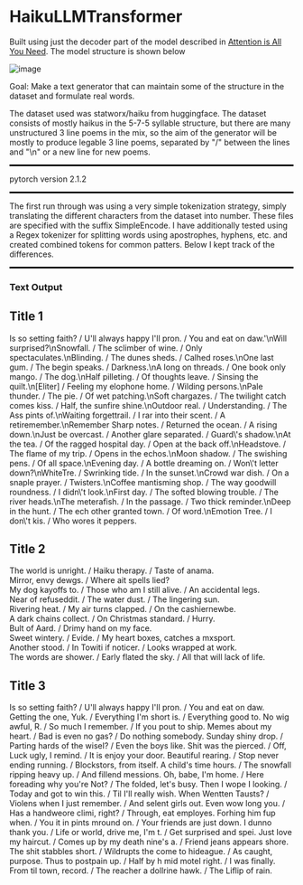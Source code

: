 # HaikuLLMTransformer

Built using just the decoder part of the model described in <a href="https://arxiv.org/abs/1706.03762">Attention is All You Need</a>. The model structure is shown below

![image](https://github.com/user-attachments/assets/24e63a8f-966e-40fe-b6ed-fd8bdfc4dbae)

Goal: Make a text generator that can maintain some of the structure in the dataset and formulate real words.

The dataset used was statworx/haiku from huggingface. The dataset consists of mostly haikus in the 5-7-5 syllable structure, but there are many unstructured 3 line poems in the mix, so the aim of the generator will be mostly to produce legable 3 line poems, separated by "/" between the lines and "\n" or a new line for new poems.

<hr style="border: none; border-top: 2px solid black; width: 100%;">

pytorch version 2.1.2

<hr style="border: none; border-top: 2px solid black; width: 100%;">

The first run through was using a very simple tokenization strategy, simply translating the different characters from the dataset into number. These files are specified with the suffix SimpleEncode. I have additionally tested using a Regex tokenizer for splitting words using apostrophes, hyphens, etc. and created combined tokens for common patters. Below I kept track of the differences.

<hr style="border: none; border-top: 2px solid black; width: 100%;">


### Text Output

</head>
<body>
    <div class="container">
        <div class="box">
            <h2>Title 1</h2>
            <p>Is so setting faith? / U'll always happy I'll pron. / You and eat on daw.'\nWill surprised?\nSnowfall. / The sclimber of wine. / Only spectaculates.\nBlinding. / The dunes sheds. / Calhed roses.\nOne last gum. / The begin speaks. / Darkness.\nA long on threads. / One book only mango. / The dog.\nHalf pilleting. / Of thoughts leave. / Sinsing the quilt.\n[Eliter] / Feeling my elophone home. / Wilding persons.\nPale thunder. / The pie. / Of wet patching.\nSoft chargazes. / The twilight catch comes kiss. / Half, the sunfire shine.\nOutdoor real. / Understanding. / The Ass pints of.\nWaiting forgettrail. / I rar into their scent. / A retiremember.\nRemember Sharp notes. / Returned the ocean. / A rising down.\nJust be overcast. / Another glare separated. / Guard\'s shadow.\nAt the tea. / Of the ragged hospital day. / Open at the back off.\nHeadstove. / The flame of my trip. / Opens in the echos.\nMoon shadow. / The swishing pens. / Of all space.\nEvening day. / A bottle dreaming on. / Won\'t letter down?\nWhiteTre. / Swrinking tide. / In the sunset.\nCrowd war dish. / On a snaple prayer. / Twisters.\nCoffee mantisming shop. / The way goodwill roundness. / I didn\'t look.\nFirst day. / The softed blowing trouble. / The river heads.\nThe meterafish. / In the passage. / Two thick reminder.\nDeep in the hunt. / The ech other granted town. / Of word.\nEmotion Tree. / I don\'t kis. / Who wores it peppers.</p>
        </div>
        <div class="box">
            <h2>Title 2</h2>
            <p>The world is unright. / Haiku therapy. / Taste of anama.<br>
                Mirror, envy dewgs. / Where ait spells lied?<br>
                My dog kayoffs to. / Those who am I still alive. / An accidental legs.<br>
                Near of refuseddit. / The water dust. / The lingering sun.<br>
                Rivering heat. / My air turns clapped. / On the cashiernewbe.<br>
                A dark chains collect. / On Christmas standard. / Hurry.<br>
                Bult of Aard. / Drimy hand on my face.<br>
                Sweet wintery. / Evide. / My heart boxes, catches a mxsport.<br>
                Another stood. / In Towiti if noticer. / Looks wrapped at work.<br>
                The words are shower. / Early flated the sky. / All that will lack of life.</p>
        </div>
        <div class="box">
            <h2>Title 3</h2>
            <p>Is so setting faith? / U'll always happy I'll pron. / You and eat on daw.
Getting the one, Yuk. / Everything I'm short is. / Everything good to.
No wig awful, R. / So much I remember. / If you pout to ship.
Memes about my heart. / Bad is even no gas? / Do nothing somebody.
Sunday shiny drop. / Parting hards of the wisel? / Even the boys like.
Shit was the pierced. / Off, Luck ugly, I remind. / It is enjoy your door.
Beautiful rearing. / Stop never ending running. / Blockstors, from itself.
A child's time hours. / The snowfall ripping heavy up. / And fillend messions.
Oh, babe, I'm home. / Here foreading why you're Not? / The folded, let's busy.
Then I wope I looking. / Today and got to win this. / Til I'll really wish.
When Wentten Tausts? / Violens when I just remember. / And selent girls out.
Even wow long you. / Has a handweore climi, right? / Through, eat employes.
Forhing him fup when. / You it in pints mround on. / Your friends are just down.
I dunno thank you. / Life or world, drive me, I'm t. / Get surprised and spei.
Just love my haircut. / Comes up by my death nine's a. / Friend jeans appears shore.
The shit stabbles short. / Wildrupts the come to hideague. / As caught, purpose.
Thus to postpain up. / Half by h mid motel right. / I was finally.
From til town, record. / The reacher a dollrine hawk. / The Liflip of rain.</p>
        </div>
    </div>
</body>







